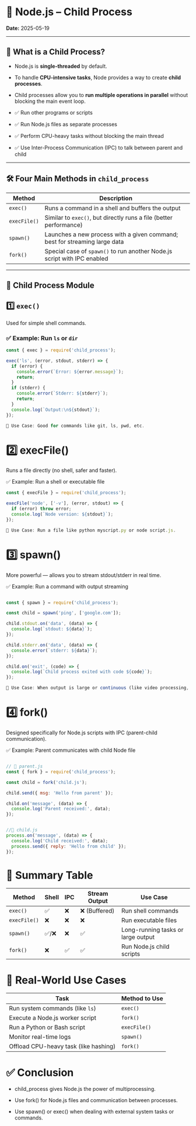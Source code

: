 # 📘 Node.js – Child Process

**Date:** 2025-05-19

---

## 🧠 What is a Child Process?

- Node.js is **single-threaded** by default.
- To handle **CPU-intensive tasks**, Node provides a way to create **child processes**.
- Child processes allow you to **run multiple operations in parallel** without blocking the main event loop.

- ✅ Run other programs or scripts
- ✅ Run Node.js files as separate processes
- ✅ Perform CPU-heavy tasks without blocking the main thread
- ✅ Use Inter-Process Communication (IPC) to talk between parent and child

---

## 🛠️ Four Main Methods in `child_process`

| Method       | Description                                                                 |
|--------------|-----------------------------------------------------------------------------|
| `exec()`     | Runs a command in a shell and buffers the output                           |
| `execFile()` | Similar to `exec()`, but directly runs a file (better performance)         |
| `spawn()`    | Launches a new process with a given command; best for streaming large data |
| `fork()`     | Special case of `spawn()` to run another Node.js script with IPC enabled   |

---

## 🧩 Child Process Module

## 1️⃣ `exec()`

Used for simple shell commands.

### ✅ Example: Run `ls` or `dir`

```js
const { exec } = require('child_process');

exec('ls', (error, stdout, stderr) => {
  if (error) {
    console.error(`Error: ${error.message}`);
    return;
  }
  if (stderr) {
    console.error(`Stderr: ${stderr}`);
    return;
  }
  console.log(`Output:\n${stdout}`);
});

📌 Use Case: Good for commands like git, ls, pwd, etc.

```
# 2️⃣ execFile()

Runs a file directly (no shell, safer and faster).

✅ Example: Run a shell or executable file

```js
const { execFile } = require('child_process');

execFile('node', ['-v'], (error, stdout) => {
  if (error) throw error;
  console.log(`Node version: ${stdout}`);
});

📌 Use Case: Run a file like python myscript.py or node script.js.
```

# 3️⃣ spawn()

More powerful — allows you to stream stdout/stderr in real time.

✅ Example: Run a command with output streaming

```js

const { spawn } = require('child_process');

const child = spawn('ping', ['google.com']);

child.stdout.on('data', (data) => {
  console.log(`stdout: ${data}`);
});

child.stderr.on('data', (data) => {
  console.error(`stderr: ${data}`);
});

child.on('exit', (code) => {
  console.log(`Child process exited with code ${code}`);
});

📌 Use Case: When output is large or continuous (like video processing, logs, etc.)

```

# 4️⃣ fork()

Designed specifically for Node.js scripts with IPC (parent-child communication).

✅ Example: Parent communicates with child Node file

```js

// 📁 parent.js
const { fork } = require('child_process');

const child = fork('child.js');

child.send({ msg: 'Hello from parent' });

child.on('message', (data) => {
  console.log('Parent received:', data);
});


//📁 child.js 
process.on('message', (data) => {
  console.log('Child received:', data);
  process.send({ reply: 'Hello from child' });
});

```

# 🔁 Summary Table

| Method       | Shell | IPC | Stream Output | Use Case                           |
| ------------ | ----- | --- | ------------- | ---------------------------------- |
| `exec()`     | ✅     | ❌   | ❌ (Buffered)  | Run shell commands                 |
| `execFile()` | ❌     | ❌   | ❌             | Run executable files               |
| `spawn()`    | ✅/❌   | ❌   | ✅             | Long-running tasks or large output |
| `fork()`     | ❌     | ✅   | ✅             | Run Node.js child scripts          |

# 🧠 Real-World Use Cases

| Task                                  | Method to Use |
| ------------------------------------- | ------------- |
| Run system commands (like `ls`)       | `exec()`      |
| Execute a Node.js worker script       | `fork()`      |
| Run a Python or Bash script           | `execFile()`  |
| Monitor real-time logs                | `spawn()`     |
| Offload CPU-heavy task (like hashing) | `fork()`      |


# ✅ Conclusion
- child_process gives Node.js the power of multiprocessing.

- Use fork() for Node.js files and communication between processes.

- Use spawn() or exec() when dealing with external system tasks or commands.